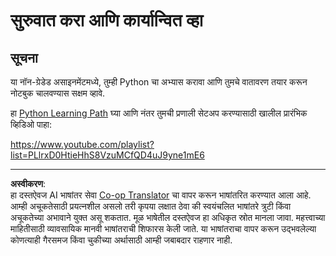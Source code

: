 <!--
CO_OP_TRANSLATOR_METADATA:
{
  "original_hash": "4c4698044bb8af52cfb6388a4ee0e53b",
  "translation_date": "2025-08-29T17:41:32+00:00",
  "source_file": "1-Introduction/1-intro-to-ML/assignment.md",
  "language_code": "mr"
}
-->
# सुरुवात करा आणि कार्यान्वित व्हा

## सूचना

या नॉन-ग्रेडेड असाइनमेंटमध्ये, तुम्ही Python चा अभ्यास करावा आणि तुमचे वातावरण तयार करून नोटबुक चालवण्यास सक्षम व्हावे.

हा [Python Learning Path](https://docs.microsoft.com/learn/paths/python-language/?WT.mc_id=academic-77952-leestott) घ्या आणि नंतर तुमची प्रणाली सेटअप करण्यासाठी खालील प्रारंभिक व्हिडिओ पाहा:

https://www.youtube.com/playlist?list=PLlrxD0HtieHhS8VzuMCfQD4uJ9yne1mE6

---

**अस्वीकरण**:  
हा दस्तऐवज AI भाषांतर सेवा [Co-op Translator](https://github.com/Azure/co-op-translator) चा वापर करून भाषांतरित करण्यात आला आहे. आम्ही अचूकतेसाठी प्रयत्नशील असलो तरी कृपया लक्षात ठेवा की स्वयंचलित भाषांतरे त्रुटी किंवा अचूकतेच्या अभावाने युक्त असू शकतात. मूळ भाषेतील दस्तऐवज हा अधिकृत स्रोत मानला जावा. महत्त्वाच्या माहितीसाठी व्यावसायिक मानवी भाषांतराची शिफारस केली जाते. या भाषांतराचा वापर करून उद्भवलेल्या कोणत्याही गैरसमज किंवा चुकीच्या अर्थासाठी आम्ही जबाबदार राहणार नाही.